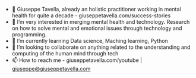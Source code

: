 - 👋 Giuseppe Tavella, already an holistic practitioner working in mental health for quite a decade - giuseppetavella.com/success-stories
- 👀 I’m very interested in merging mental health and technology. Research on how to solve mental and emotional issues through technology and programming.
- 🌱 I’m currently learning Data science, Maching learning, Python
- 💞️ I’m looking to collaborate on anything related to the understanding and computing of the human mind through tech 
- 📫 How to reach me - giuseppetavella.com/youtube | giuseppe@giuseppetavella.com

<!---
giuseppetavella/giuseppetavella is a ✨ special ✨ repository because its `README.md` (this file) appears on your GitHub profile.
You can click the Preview link to take a look at your changes.
--->
